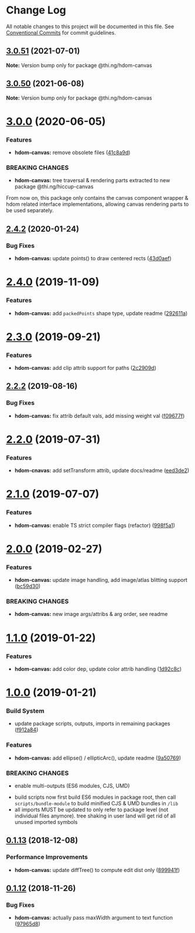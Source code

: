 # Change Log

All notable changes to this project will be documented in this file.
See [Conventional Commits](https://conventionalcommits.org) for commit guidelines.

## [3.0.51](https://github.com/thi-ng/umbrella/compare/@thi.ng/hdom-canvas@3.0.50...@thi.ng/hdom-canvas@3.0.51) (2021-07-01)

**Note:** Version bump only for package @thi.ng/hdom-canvas





## [3.0.50](https://github.com/thi-ng/umbrella/compare/@thi.ng/hdom-canvas@3.0.49...@thi.ng/hdom-canvas@3.0.50) (2021-06-08)

**Note:** Version bump only for package @thi.ng/hdom-canvas





# [3.0.0](https://github.com/thi-ng/umbrella/compare/@thi.ng/hdom-canvas@2.4.26...@thi.ng/hdom-canvas@3.0.0) (2020-06-05)


### Features

* **hdom-canvas:** remove obsolete files ([41c8a9d](https://github.com/thi-ng/umbrella/commit/41c8a9d696211b13bde358dae431f110ab7b4be5))


### BREAKING CHANGES

* **hdom-canvas:** tree traversal & rendering parts extracted to new
package @thi.ng/hiccup-canvas

From now on, this package only contains the canvas component wrapper & hdom related interface implementations, allowing canvas rendering parts to be used separately.





## [2.4.2](https://github.com/thi-ng/umbrella/compare/@thi.ng/hdom-canvas@2.4.1...@thi.ng/hdom-canvas@2.4.2) (2020-01-24)

### Bug Fixes

* **hdom-canvas:** update points() to draw centered rects ([43d0aef](https://github.com/thi-ng/umbrella/commit/43d0aef0db1e536fe9a13c757f05ce3b93fd0aba))

# [2.4.0](https://github.com/thi-ng/umbrella/compare/@thi.ng/hdom-canvas@2.3.1...@thi.ng/hdom-canvas@2.4.0) (2019-11-09)

### Features

* **hdom-canvas:** add `packedPoints` shape type, update readme ([292611a](https://github.com/thi-ng/umbrella/commit/292611a44d1a661dcad4c293863517cac3791f28))

# [2.3.0](https://github.com/thi-ng/umbrella/compare/@thi.ng/hdom-canvas@2.2.4...@thi.ng/hdom-canvas@2.3.0) (2019-09-21)

### Features

* **hdom-canvas:** add clip attrib support for paths ([2c2909d](https://github.com/thi-ng/umbrella/commit/2c2909d))

## [2.2.2](https://github.com/thi-ng/umbrella/compare/@thi.ng/hdom-canvas@2.2.1...@thi.ng/hdom-canvas@2.2.2) (2019-08-16)

### Bug Fixes

* **hdom-canvas:** fix attrib default vals, add missing weight val ([f09677f](https://github.com/thi-ng/umbrella/commit/f09677f))

# [2.2.0](https://github.com/thi-ng/umbrella/compare/@thi.ng/hdom-canvas@2.1.2...@thi.ng/hdom-canvas@2.2.0) (2019-07-31)

### Features

* **hdom-cnavas:** add setTransform attrib, update docs/readme ([eed3de2](https://github.com/thi-ng/umbrella/commit/eed3de2))

# [2.1.0](https://github.com/thi-ng/umbrella/compare/@thi.ng/hdom-canvas@2.0.18...@thi.ng/hdom-canvas@2.1.0) (2019-07-07)

### Features

* **hdom-canvas:** enable TS strict compiler flags (refactor) ([998f5a1](https://github.com/thi-ng/umbrella/commit/998f5a1))

# [2.0.0](https://github.com/thi-ng/umbrella/compare/@thi.ng/hdom-canvas@1.1.6...@thi.ng/hdom-canvas@2.0.0) (2019-02-27)

### Features

* **hdom-canvas:** update image handling, add image/atlas blitting support ([bc59d30](https://github.com/thi-ng/umbrella/commit/bc59d30))

### BREAKING CHANGES

* **hdom-canvas:** new image args/attribs & arg order, see readme

# [1.1.0](https://github.com/thi-ng/umbrella/compare/@thi.ng/hdom-canvas@1.0.1...@thi.ng/hdom-canvas@1.1.0) (2019-01-22)

### Features

* **hdom-canvas:** add color dep, update color attrib handling ([1d92c8c](https://github.com/thi-ng/umbrella/commit/1d92c8c))

# [1.0.0](https://github.com/thi-ng/umbrella/compare/@thi.ng/hdom-canvas@0.1.20...@thi.ng/hdom-canvas@1.0.0) (2019-01-21)

### Build System

* update package scripts, outputs, imports in remaining packages ([f912a84](https://github.com/thi-ng/umbrella/commit/f912a84))

### Features

* **hdom-canvas:** add ellipse() / ellipticArc(), update readme ([9a50769](https://github.com/thi-ng/umbrella/commit/9a50769))

### BREAKING CHANGES

* enable multi-outputs (ES6 modules, CJS, UMD)

- build scripts now first build ES6 modules in package root, then call
  `scripts/bundle-module` to build minified CJS & UMD bundles in `/lib`
- all imports MUST be updated to only refer to package level
  (not individual files anymore). tree shaking in user land will get rid of
  all unused imported symbols

## [0.1.13](https://github.com/thi-ng/umbrella/compare/@thi.ng/hdom-canvas@0.1.12...@thi.ng/hdom-canvas@0.1.13) (2018-12-08)

### Performance Improvements

* **hdom-canvas:** update diffTree() to compute edit dist only ([899941f](https://github.com/thi-ng/umbrella/commit/899941f))

## [0.1.12](https://github.com/thi-ng/umbrella/compare/@thi.ng/hdom-canvas@0.1.11...@thi.ng/hdom-canvas@0.1.12) (2018-11-26)

### Bug Fixes

* **hdom-canvas:** actually pass maxWidth argument to text function ([97965d8](https://github.com/thi-ng/umbrella/commit/97965d8))
